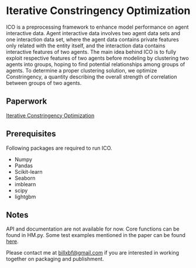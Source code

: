 # Iterative Constringency Optimization
ICO is a preprocessing framework to enhance model performance on agent interactive data. Agent interactive data involves two agent data sets and one interaction data set, where the agent data contains private features only related with the entity itself, and the interaction data contains interactive features of two agents. The main idea behind ICO is to fully exploit respective features of two agents before modeling by clustering two agents into groups, hoping to find potential relationships among groups of agents. To determine a proper clustering solution, we optimize Constringency, a quantity describing the overall strength of correlation between groups of two agents.

## Paperwork
[Iterative Constringency Optimization](https://github.com/billxbf/Iterative-Constringency-Optimization/blob/master/ICO_Paper.pdf)


## Prerequisites

Following packages are required to run ICO.
* Numpy
* Pandas
* Scikit-learn
* Seaborn
* imblearn
* scipy
* lightgbm

## Notes
API and documentation are not available for now. Core functions can be found in HM.py. Some test examples mentioned in the paper can be found [here](https://github.com/billxbf/Iterative-Constringency-Optimization/tree/master/examples). 

Please contact me at billxbf@gmail.com if you are interested in working together on packaging and publishment.
